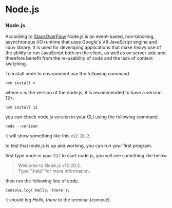 # Node.js
### Node.js
According to [StackOverFlow](https://stackoverflow.com/tags/node.js/info) Node.js is an event-based, non-blocking, asynchronous I/O runtime that uses Google's V8 JavaScript engine and libuv library. It is used for developing applications that make heavy use of the ability to run JavaScript both on the client, as well as on server side and therefore benefit from the re-usability of code and the lack of context switching.

To install node to environment use the following command.

`nvm install v`

where v is the version of the node.js, it is recommended to have a version 12+.

`nvm install 12`

you can check node.js version in your CLI using the following command.

`node --verison`

it will show something like this `v12.20.2`.

to test that node.js is up and working, you can run your first program.

first type node in your CLI to start node.js, you will see something like below

> Welcome to Node.js v12.20.2.\
Type ".help" for more information.

then run the following line of code.

`console.log('Hello, there');`

it should log *Hello, there* to the terminal (*console*).
